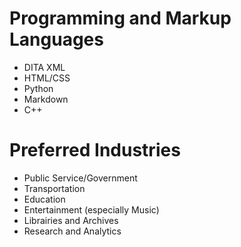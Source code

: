 # Programming and Markup Languages
- DITA XML
- HTML/CSS
- Python
- Markdown
- C++

# Preferred Industries
- Public Service/Government
- Transportation
- Education
- Entertainment (especially Music)
- Librairies and Archives
- Research and Analytics

